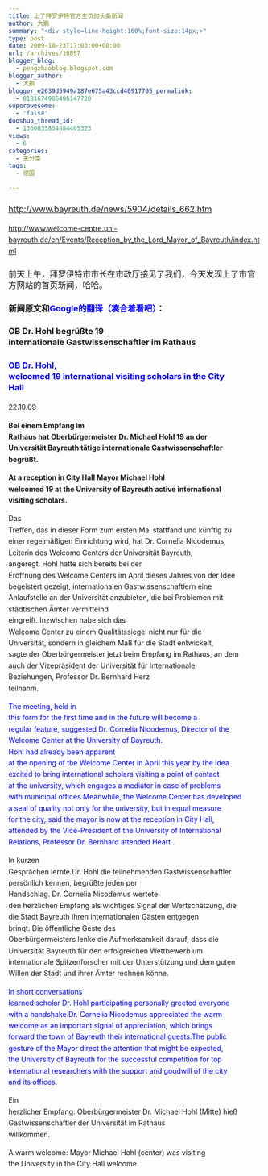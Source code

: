 ```yaml
---
title: 上了拜罗伊特官方主页的头条新闻
author: 大鹏
summary: "<div style=line-height:160%;font-size:14px;>"
type: post
date: 2009-10-23T17:03:00+00:00
url: /archives/10897
blogger_blog:
  - pengzhaoblog.blogspot.com
blogger_author:
  - 大鹏
blogger_e2639d5949a187e675a43ccd40917705_permalink:
  - 8181674986496147720
superawesome:
  - 'false'
duoshuo_thread_id:
  - 1360835854884405323
views:
  - 6
categories:
  - 未分类
tags:
  - 德国

---
```

<div style="line-height:160%;font-size:14px;">
  <h3 style="font-weight:normal;">
    <a href="http://www.bayreuth.de/news/5904/details_662.htm" target="_blank">http://www.bayreuth.de/news/5904/details_662.htm</a>
  </h3>
  
  <p>
    <a href="http://www.welcome-centre.uni-bayreuth.de/en/Events/Reception_by_the_Lord_Mayor_of_Bayreuth/index.html" target="_blank">http://www.welcome-centre.uni-bayreuth.de/en/Events/Reception_by_the_Lord_Mayor_of_Bayreuth/index.html</a>
  </p>
  
  <h3 style="font-weight:normal;">
    前天上午，拜罗伊特市市长在市政厅接见了我们，今天发现上了市官方网站的首页新闻，哈哈。
  </h3>
  
  <h3 style="font-weight:bold;">
    新闻原文和<span style="color:rgb(0,0,255);">Google的翻译（凑合着看吧）</span>：
  </h3>
  
  <h3 style="font-weight:bold;">
    OB Dr. Hohl begrüßte 19<br /> internationale Gastwissenschaftler im Rathaus
  </h3>
  
  <h3 style="color:rgb(0,0,255);">
    OB Dr. Hohl,<br /> welcomed 19 international visiting scholars in the City<br /> Hall
  </h3>
  
  <p>
    <span style="direction:ltr;text-align:left;">22.10.09</span>
  </p>
  
  <p>
    <span style="direction:ltr;text-align:left;"><strong>Bei einem Empfang im<br /> Rathaus hat Oberbürgermeister Dr. Michael Hohl 19 an der<br /> Universität Bayreuth tätige internationale Gastwissenschaftler<br /> begrüßt.</strong></span> <strong><br /> </strong>
  </p>
  
  <p>
    <strong>At a reception in City Hall Mayor Michael Hohl<br /> welcomed 19 at the University of Bayreuth active international<br /> visiting scholars.</strong>
  </p>
  
  <p>
    <span style="direction:ltr;text-align:left;">Das<br /> Treffen, das in dieser Form zum ersten Mal stattfand und künftig zu<br /> einer regelmäßigen Einrichtung wird, hat Dr. Cornelia Nicodemus,<br /> Leiterin des Welcome Centers der Universität Bayreuth,<br /> angeregt.</span> <span style="direction:ltr;text-align:left;">Hohl hatte sich bereits bei der<br /> Eröffnung des Welcome Centers im April dieses Jahres von der Idee<br /> begeistert gezeigt, internationalen Gastwissenschaftlern eine<br /> Anlaufstelle an der Universität anzubieten, die bei Problemen mit<br /> städtischen Ämter vermittelnd<br /> eingreift.</span> <span style="direction:ltr;text-align:left;">Inzwischen habe sich das<br /> Welcome Center zu einem Qualitätssiegel nicht nur für die<br /> Universität, sondern in gleichem Maß für die Stadt entwickelt,<br /> sagte der Oberbürgermeister jetzt beim Empfang im Rathaus, an dem<br /> auch der Vizepräsident der Universität für Internationale<br /> Beziehungen, Professor Dr. Bernhard Herz<br /> teilnahm.</span>
  </p>
  
  <p>
    <span style="color:rgb(0,0,255);">The meeting, held in<br /> this form for the first time and in the future will become a<br /> regular feature, suggested Dr. Cornelia Nicodemus, Director of the<br /> Welcome Center at the University of Bayreuth.</span><br /> <span style="color:rgb(0,0,255);">Hohl had already been apparent<br /> at the opening of the Welcome Center in April this year by the idea<br /> excited to bring international scholars visiting a point of contact<br /> at the university, which engages a mediator in case of problems<br /> with municipal offices.Meanwhile, the Welcome Center has developed<br /> a seal of quality not only for the university, but in equal measure<br /> for the city, said the mayor is now at the reception in City Hall,<br /> attended by the Vice-President of the University of International<br /> Relations, Professor Dr. Bernhard attended Heart .</span>
  </p>
  
  <p>
    <span style="direction:ltr;text-align:left;">In kurzen<br /> Gesprächen lernte Dr. Hohl die teilnehmenden Gastwissenschaftler<br /> persönlich kennen, begrüßte jeden per<br /> Handschlag.</span> <span style="direction:ltr;text-align:left;">Dr. Cornelia Nicodemus wertete<br /> den herzlichen Empfang als wichtiges Signal der Wertschätzung, die<br /> die Stadt Bayreuth ihren internationalen Gästen entgegen<br /> bringt.</span> <span style="direction:ltr;text-align:left;">Die öffentliche Geste des<br /> Oberbürgermeisters lenke die Aufmerksamkeit darauf, dass die<br /> Universität Bayreuth für den erfolgreichen Wettbewerb um<br /> internationale Spitzenforscher mit der Unterstützung und dem guten<br /> Willen der Stadt und ihrer Ämter rechnen könne.</span>
  </p>
  
  <p>
    <span style="color:rgb(0,0,255);">In short conversations<br /> learned scholar Dr. Hohl participating personally greeted everyone<br /> with a handshake.Dr. Cornelia Nicodemus appreciated the warm<br /> welcome as an important signal of appreciation, which brings<br /> forward the town of Bayreuth their international guests.The public<br /> gesture of the Mayor direct the attention that might be expected,<br /> the University of Bayreuth for the successful competition for top<br /> international researchers with the support and goodwill of the city<br /> and its offices.</span>
  </p>
  
  <p>
    <span style="direction:ltr;text-align:left;">Ein<br /> herzlicher Empfang: Oberbürgermeister Dr. Michael Hohl (Mitte) hieß<br /> Gastwissenschaftler der Universität im Rathaus<br /> willkommen.</span>
  </p>
  
  <p>
    A warm welcome: Mayor Michael Hohl (center) was visiting<br /> the University in the City Hall welcome.
  </p>
</div>

